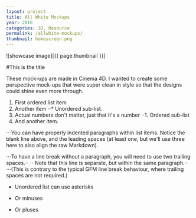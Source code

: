 ```yaml
---
layout: project
title: All White Mockups
year: 2016
categories: 3D, Resource
permalink: /allwhite-mockups/
thumbnail: homescreen.png
---
```


![showcase image][{{ page.thumbnail }}]

#This is the title

These mock-ups are made in Cinema 4D. I wanted to create some perspective mock-ups that were super clean in style so that the designs could shine even more through.

1. First ordered list item
2. Another item
⋅⋅* Unordered sub-list.
1. Actual numbers don't matter, just that it's a number
⋅⋅1. Ordered sub-list
4. And another item.

⋅⋅⋅You can have properly indented paragraphs within list items. Notice the blank line above, and the leading spaces (at least one, but we'll use three here to also align the raw Markdown).

⋅⋅⋅To have a line break without a paragraph, you will need to use two trailing spaces.⋅⋅
⋅⋅⋅Note that this line is separate, but within the same paragraph.⋅⋅
⋅⋅⋅(This is contrary to the typical GFM line break behaviour, where trailing spaces are not required.)

* Unordered list can use asterisks
- Or minuses
+ Or pluses

